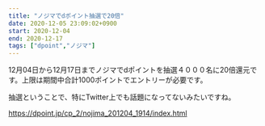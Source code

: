 ```yaml
---
title: "ノジマでdポイント抽選で20倍"
date: 2020-12-05 23:09:02+0900
start: 2020-12-04
end: 2020-12-17
tags: ["dpoint","ノジマ"]
---
```

12月04日から12月17日までノジマでdポイントを抽選４０００名に20倍還元です。上限は期間中合計1000ポイントでエントリーが必要です。

抽選ということで、特にTwitter上でも話題になってないみたいですね。

https://dpoint.jp/cp_2/nojima_201204_1914/index.html

